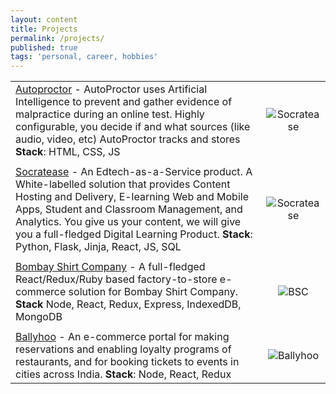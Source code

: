 ```yaml
---
layout: content
title: Projects
permalink: /projects/
published: true
tags: 'personal, career, hobbies'
---
```

|                             |                 |
| ----------------------------|:---------------:|
| [Autoproctor](https://www.autoproctor.co/) - AutoProctor uses Artificial Intelligence to prevent and gather evidence of malpractice during an online test. Highly configurable, you decide if and what sources (like audio, video, etc) AutoProctor tracks and stores  **Stack**: HTML, CSS, JS | ![Socratease](https://puu.sh/FKogO/a299768867.png)|
|            |      |
| [Socratease](https://www.socratease.in) - An Edtech-as-a-Service product. A White-labelled solution that provides Content Hosting and Delivery, E-learning Web and Mobile Apps, Student and Classroom Management, and Analytics. You give us your content, we will give you a full-fledged Digital Learning Product.   **Stack**: Python, Flask, Jinja, React, JS, SQL | ![Socratease](https://puu.sh/EeVdy/7dc21d7e2a.png)|
|            |      |
| [Bombay Shirt Company](https://www.bombayshirts.com/) - A full-fledged React/Redux/Ruby based factory-to-store e-commerce solution for Bombay Shirt Company. **Stack** Node, React, Redux, Express, IndexedDB, MongoDB | ![BSC](https://i.imgur.com/tPPr2vL.png)|
|            |      |
| [Ballyhoo](https://ballyhoo.today) - An e-commerce portal for making reservations and enabling loyalty programs of restaurants, and for booking tickets to events in cities across India. **Stack**: Node, React, Redux| ![Ballyhoo](https://puu.sh/F2sOz/f749c41510.png)|
